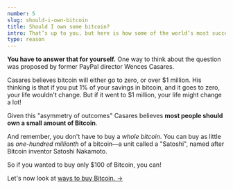 ```yaml
---
number: 5
slug: should-i-own-bitcoin
title: Should I own some bitcoin?
intro: That’s up to you, but here is how some of the world’s most successful people answer that question.
type: reason
---
```


**You have to answer that for yourself.** One way to think about the question was proposed by former PayPal director Wences Casares.

Casares believes bitcoin will either go to zero, or over $1 million. His thinking is that if you put 1% of your savings in bitcoin, and it goes to zero, your life wouldn't change. But if it went to $1 million, your life might change a lot!

Given this "asymmetry of outcomes" Casares believes **most people should own a small amount of Bitcoin**.

And remember, you don't have to buy a _whole bitcoin_. You can buy as little as _one-hundred millionth_ of a bitcoin—a unit called a "Satoshi", named after Bitcoin inventor Satoshi Nakamoto.

So if you wanted to buy only $100 of Bitcoin, you can!

Let's now look at [ways to buy Bitcoin. →](/how-do-i-buy-bitcoin.html)
